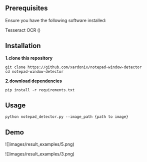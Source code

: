 ## Prerequisites

Ensure you have the following software installed:

Tesseract OCR ()

## Installation

**1.clone this repository**

```
git clone https://github.com/xardonix/notepad-window-detector
cd notepad-window-detector
```
**2.download dependencies**

```
pip install -r requirements.txt
```

## Usage

```
python notepad_detector.py --image_path {path to image}
```

## Demo

![]images/result_examples/5.png)

![]images/result_examples/3.png)
